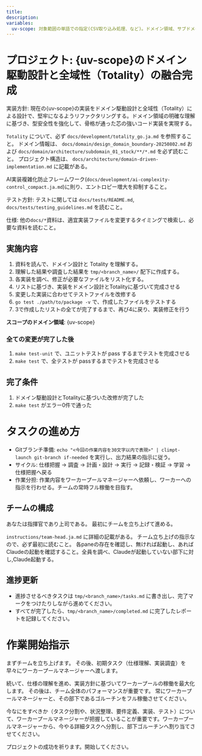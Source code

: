 ```yaml
---
title: 
description:
variables:
  uv-scope: 対象範囲の単語での指定(CSV取り込み処理、など)。ドメイン領域、サブドメイン領域。
---
```


# プロジェクト: {uv-scope}のドメイン駆動設計と全域性（Totality）の融合完成

実装方針:
現在の{uv-scope}の実装をドメイン駆動設計と全域性（Totality）による設計で、堅牢になるようリファクタリングする。ドメイン領域の明確な理解に基づき、型安全性を強化して、骨格が通った芯の強いコード実装を実現する。

`Totality` について、必ず `docs/development/totality_go.ja.md` を参照すること。
ドメイン情報は、 `docs/domain/design_domain_boundary-20250802.md` および `docs/domain/architecture/subdomain_01_stock/**/*.md` を必ず読むこと。
プロジェクト構造は、 `docs/architecture/domain-driven-implementation.md` に記載がある。

AI実装複雑化防止フレームワーク(`docs/development/ai-complexity-control_compact.ja.md`)に則り、エントロピー増大を抑制すること。

テスト方針:
テストに関しては `docs/tests/README.md`, `docs/tests/testing_guidelines.md` を読むこと。

仕様:
他の`docs/*`資料は、適宜実装ファイルを変更するタイミングで検索し、必要な資料を読むこと。

## 実施内容

1. 資料を読んで、ドメイン設計と Totality を理解する。
2. 理解した結果や調査した結果を `tmp/<branch_name>/` 配下に作成する。
3. 各実装を調べ、修正が必要なファイルをリスト化する。 
4. リストに基づき、実装をドメイン設計とTotalityに基づいて完成させる
5. 変更した実装に合わせてテストファイルを改修する
6. `go test ./path/to/package -v` で、作成したファイルをテストする
7. 3で作成したリストの全てが完了するまで、再び4に戻り、実装修正を行う

**スコープのドメイン領域**: {uv-scope}

### 全ての変更が完了した後

1. `make test-unit` で、ユニットテストが pass するまでテストを完成させる
2. `make test` で、全テストが passするまでテストを完成させる

## 完了条件

1. ドメイン駆動設計とTotalityに基づいた改修が完了した
2. `make test` がエラー0件で通った


# タスクの進め方

- Gitブランチ準備: `echo "<今回の作業内容を30文字以内で表現>" | climpt-launch git-branch if-needed` を実行し、出力結果の指示に従う。
- サイクル: 仕様把握 → 調査 → 計画・設計 → 実行 → 記録・検証 → 学習 → 仕様把握へ戻る
- 作業分担: 作業内容をワーカープールマネージャーへ依頼し、ワーカーへの指示を行わせる。チームの常時フル稼働を目指す。

## チームの構成

あなたは指揮官であり上司である。
最初にチームを立ち上げて進める。

`instructions/team-head.ja.md` に詳細の記載がある。
チーム立ち上げの指示なので、必ず最初に読むこと。
各paneの存在を確認し、無ければ起動し、あればClaudeの起動を確認すること。全員を調べ、Claudeが起動していない部下に対し,Claude起動する。


## 進捗更新

- 進捗させるべきタスクは `tmp/<branch_name>/tasks.md` に書き出し、完了マークをつけたりしながら進めてください。
- すべてが完了したら、`tmp/<branch_name>/completed.md` に完了したレポートを記録してください。

# 作業開始指示

まずチームを立ち上げます。
その後、初期タスク（仕様理解、実装調査）を早々にワーカープールマネージャーへ渡します。

続いて、仕様の理解を進め、実装方針に基づいてワーカープールの稼働を最大化します。
その後は、チーム全体のパフォーマンスが重要です。
常にワーカープールマネージャーと、その部下であるゴルーチンをフル稼働させてください。

今なにをすべきか（タスク分割や、状況整理、要件定義、実装、テスト）について、ワーカープールマネージャーが把握していることが重要です。ワーカープールマネージャーから、今やる詳細タスクへ分割し、部下ゴルーチンへ割り当てさせてください。

プロジェクトの成功を祈ります。開始してください。

